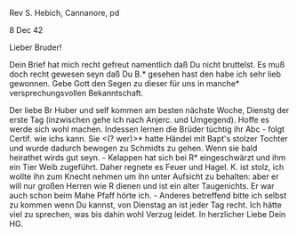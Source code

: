 Rev S. Hebich, Cannanore, pd

 8 Dec 42

Lieber Bruder!

Dein Brief hat mich recht gefreut namentlich daß Du nicht bruttelst. Es muß doch recht gewesen seyn daß Du B.<ailey>* gesehen hast den habe ich sehr lieb gewonnen. Gebe Gott den Segen zu dieser für uns in manche* versprechungsvollen Bekanntschaft.

Der liebe Br Huber und self kommen am besten nächste Woche, Dienstg der erste Tag (inzwischen gehe ich nach Anjerc. und Umgegend). Hoffe es werde sich wohl machen. Indessen lernen die Brüder tüchtig ihr Abc - folgt Certif. wie ichs kann. Sie <(? wer)>* hatte Händel mit Bapt's stolzer Tochter und wurde dadurch bewogen zu Schmidts zu gehen. Wenn sie bald heirathet wirds gut seyn. - Kelappen hat sich bei R<ama>* eingeschwärzt und ihm ein Tier Weib zugeführt. Daher regnete es Feuer und Hagel. K. ist stolz, ich wollte ihn zum Knecht nehmen um ihn unter Aufsicht zu behalten: aber er will nur großen Herren wie R dienen und ist ein alter Taugenichts. Er war auch schon beim Mahe Pfaff hörte ich. - Anderes betreffend bitte ich selbst zu kommen wenn Du kannst, von Dienstag an ist jeder Tag recht. Ich hätte viel zu sprechen, was bis dahin wohl Verzug leidet. In herzlicher Liebe  Dein HG.

